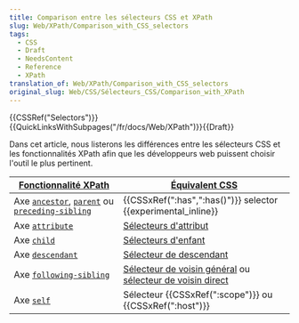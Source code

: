 ```yaml
---
title: Comparison entre les sélecteurs CSS et XPath
slug: Web/XPath/Comparison_with_CSS_selectors
tags:
  - CSS
  - Draft
  - NeedsContent
  - Reference
  - XPath
translation_of: Web/XPath/Comparison_with_CSS_selectors
original_slug: Web/CSS/Sélecteurs_CSS/Comparison_with_XPath
---
```

{{CSSRef("Selectors")}}{{QuickLinksWithSubpages("/fr/docs/Web/XPath")}}{{Draft}}

Dans cet article, nous listerons les différences entre les sélecteurs CSS et les fonctionnalités XPath afin que les développeurs web puissent choisir l'outil le plus pertinent.

| [Fonctionnalité XPath](/fr/docs/Web/XPath)                                                                                                             | [Équivalent CSS](/fr/docs/Web/CSS/Sélecteurs_CSS)                                                                                                           |
| ------------------------------------------------------------------------------------------------------------------------------------------------------ | ----------------------------------------------------------------------------------------------------------------------------------------------------------- |
| Axe [`ancestor`](/fr/docs/XPath/Axes/ancestor), [`parent`](/fr/docs/XPath/Axes/parent) ou [`preceding-sibling`](/fr/docs/XPath/Axes/preceding-sibling) | {{CSSxRef(":has",":has()")}} selector {{experimental_inline}}                                                                              |
| Axe [`attribute`](/fr/docs/XPath/Axes/attribute)                                                                                                       | [Sélecteurs d'attribut](/en-US/docs/Web/CSS/Attribute_selectors)                                                                                            |
| Axe [`child`](/fr/docs/XPath/Axes/child)                                                                                                               | [Sélecteurs d'enfant](/fr/docs/Web/CSS/Sélecteurs_enfant)                                                                                                   |
| Axe [`descendant`](/fr/docs/XPath/Axes/descendant)                                                                                                     | [Sélecteur de descendant](/fr/docs/Web/CSS/Sélecteurs_descendant)                                                                                           |
| Axe [`following-sibling`](/fr/docs/XPath/Axes/following-sibling)                                                                                       | [Sélecteur de voisin général](/fr/docs/Web/CSS/Sélecteurs_de_voisins_généraux) ou [sélecteur de voisin direct](/fr/docs/Web/CSS/Sélecteur_de_voisin_direct) |
| Axe [`self`](/fr/docs/XPath/Axes/self)                                                                                                                 | Sélecteur {{CSSxRef(":scope")}} ou {{CSSxRef(":host")}}                                                                                      |
